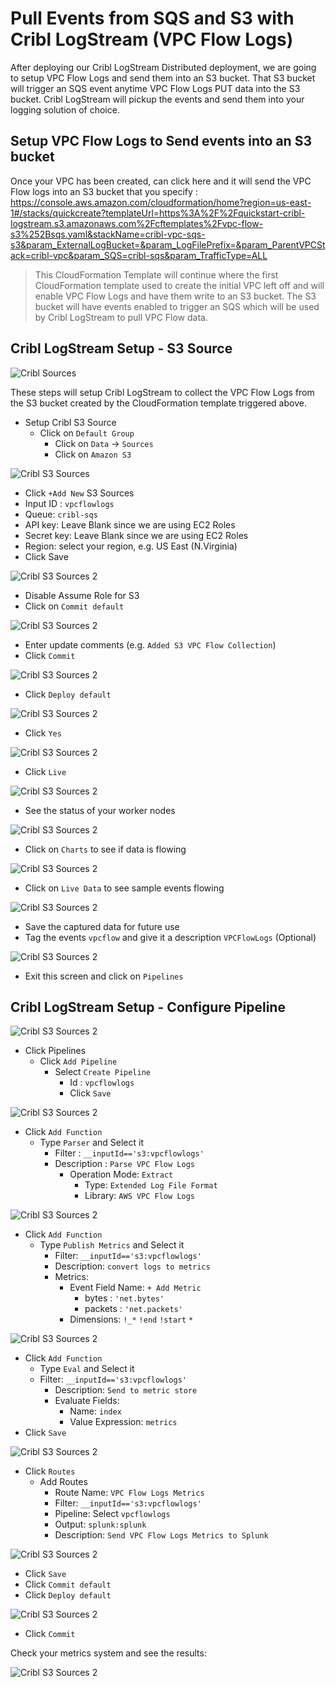 # Pull Events from SQS and S3 with Cribl LogStream (VPC Flow Logs)
After deploying our Cribl LogStream Distributed deployment, we are going to setup VPC Flow Logs and send them into an S3 bucket. That S3 bucket will trigger an SQS event anytime VPC Flow Logs PUT data into the S3 bucket. Cribl LogStream will pickup the events and send them into your logging solution of choice.

## Setup VPC Flow Logs to Send events into an S3 bucket
Once your VPC has been created, can click here and it will send the VPC Flow logs into an S3 bucket that you specify : https://console.aws.amazon.com/cloudformation/home?region=us-east-1#/stacks/quickcreate?templateUrl=https%3A%2F%2Fquickstart-cribl-logstream.s3.amazonaws.com%2Fcftemplates%2Fvpc-flow-s3%252Bsqs.yaml&stackName=cribl-vpc-sqs-s3&param_ExternalLogBucket=&param_LogFilePrefix=&param_ParentVPCStack=cribl-vpc&param_SQS=cribl-sqs&param_TrafficType=ALL

> This CloudFormation Template will continue where the first CloudFormation template used to create the initial VPC left off and will enable VPC Flow Logs and have them write to an S3 bucket. The S3 bucket will have events enabled to trigger an SQS which will be used by Cribl LogStream to pull VPC Flow data.

## Cribl LogStream Setup - S3 Source

![Cribl Sources](https://quickstart-cribl-logstream.s3.amazonaws.com/screenshots/s3bucket/vpcflow/sqs-s3-cls-01.png)

These steps will setup Cribl LogStream to collect the VPC Flow Logs from the S3 bucket created by the CloudFormation template triggered above. 

- Setup Cribl S3 Source
    - Click on `Default Group`
        - Click on `Data` -> `Sources`
        - Click on `Amazon S3`

![Cribl S3 Sources](https://quickstart-cribl-logstream.s3.amazonaws.com/screenshots/s3bucket/vpcflow/sqs-s3-cls-02.png)

- Click `+Add New` S3 Sources
- Input ID : `vpcflowlogs`
- Queue: `cribl-sqs`
- API key: Leave Blank since we are using EC2 Roles
- Secret key: Leave Blank since we are using EC2 Roles
- Region: select your region, e.g. US East (N.Virginia)
- Click Save

![Cribl S3 Sources 2](https://quickstart-cribl-logstream.s3.amazonaws.com/screenshots/s3bucket/vpcflow/sqs-s3-cls-03.png)

- Disable Assume Role for S3 
- Click on `Commit default`

![Cribl S3 Sources 2](https://quickstart-cribl-logstream.s3.amazonaws.com/screenshots/s3bucket/vpcflow/sqs-s3-cls-04.png)

- Enter update comments (e.g. `Added S3 VPC Flow Collection`)
- Click `Commit`

![Cribl S3 Sources 2](https://quickstart-cribl-logstream.s3.amazonaws.com/screenshots/s3bucket/vpcflow/sqs-s3-cls-05a.png)

- Click `Deploy default`

![Cribl S3 Sources 2](https://quickstart-cribl-logstream.s3.amazonaws.com/screenshots/s3bucket/vpcflow/sqs-s3-cls-06.png)

- Click `Yes`

![Cribl S3 Sources 2](https://quickstart-cribl-logstream.s3.amazonaws.com/screenshots/s3bucket/vpcflow/sqs-s3-cls-05b.png)

- Click `Live`

![Cribl S3 Sources 2](https://quickstart-cribl-logstream.s3.amazonaws.com/screenshots/s3bucket/vpcflow/sqs-s3-cls-07.png)

- See the status of your worker nodes

![Cribl S3 Sources 2](https://quickstart-cribl-logstream.s3.amazonaws.com/screenshots/s3bucket/vpcflow/sqs-s3-cls-08.png)

- Click on `Charts` to see if data is flowing

![Cribl S3 Sources 2](https://quickstart-cribl-logstream.s3.amazonaws.com/screenshots/s3bucket/vpcflow/sqs-s3-cls-09.png)

- Click on `Live Data` to see sample events flowing

![Cribl S3 Sources 2](https://quickstart-cribl-logstream.s3.amazonaws.com/screenshots/s3bucket/vpcflow/sqs-s3-cls-10.png)

- Save the captured data for future use
- Tag the events `vpcflow` and give it a description `VPCFlowLogs` (Optional)

![Cribl S3 Sources 2](https://quickstart-cribl-logstream.s3.amazonaws.com/screenshots/s3bucket/vpcflow/sqs-s3-cls-11.png)

- Exit this screen and click on `Pipelines`

## Cribl LogStream Setup - Configure Pipeline

![Cribl S3 Sources 2](https://quickstart-cribl-logstream.s3.amazonaws.com/screenshots/s3bucket/vpcflow/sqs-s3-cls-12.png)

- Click Pipelines
    - Click `Add Pipeline`
        - Select `Create Pipeline`
            - Id : `vpcflowlogs`
            - Click `Save`

![Cribl S3 Sources 2](https://quickstart-cribl-logstream.s3.amazonaws.com/screenshots/s3bucket/vpcflow/sqs-s3-cls-13.png)

- Click `Add Function`
    - Type `Parser` and Select it
        - Filter : `__inputId=='s3:vpcflowlogs'`
        - Description : `Parse VPC Flow Logs`
            - Operation Mode: `Extract`
                - Type: `Extended Log File Format`
                - Library: `AWS VPC Flow Logs`

![Cribl S3 Sources 2](https://quickstart-cribl-logstream.s3.amazonaws.com/screenshots/s3bucket/vpcflow/sqs-s3-cls-14.png)

- Click `Add Function`
    - Type `Publish Metrics` and Select it
        - Filter: `__inputId=='s3:vpcflowlogs'`
        - Description: `convert logs to metrics`
        - Metrics: 
            - Event Field Name: `+ Add Metric`
                - bytes : `'net.bytes'`
                - packets : `'net.packets'`
            - Dimensions: `!_*` `!end` `!start` `*`
                
![Cribl S3 Sources 2](https://quickstart-cribl-logstream.s3.amazonaws.com/screenshots/s3bucket/vpcflow/sqs-s3-cls-15.png)
                
- Click `Add Function`
    - Type `Eval` and Select it
    - Filter: `__inputId=='s3:vpcflowlogs'`
        - Description: `Send to metric store`
        - Evaluate Fields:
            - Name: `index` 
            - Value Expression: `metrics` 
- Click `Save`

![Cribl S3 Sources 2](https://quickstart-cribl-logstream.s3.amazonaws.com/screenshots/s3bucket/vpcflow/sqs-s3-cls-16.png)

- Click `Routes`
    - Add Routes
        - Route Name: `VPC Flow Logs Metrics`
        - Filter: `__inputId=='s3:vpcflowlogs'`
        - Pipeline: Select `vpcflowlogs`
        - Output: `splunk:splunk`
        - Description: `Send VPC Flow Logs Metrics to Splunk`

![Cribl S3 Sources 2](https://quickstart-cribl-logstream.s3.amazonaws.com/screenshots/s3bucket/vpcflow/sqs-s3-cls-17.png)

- Click `Save`
- Click `Commit default`
- Click `Deploy default`

![Cribl S3 Sources 2](https://quickstart-cribl-logstream.s3.amazonaws.com/screenshots/s3bucket/vpcflow/sqs-s3-cls-18.png)

- Click `Commit`

Check your metrics system and see the results:

![Cribl S3 Sources 2](https://quickstart-cribl-logstream.s3.amazonaws.com/screenshots/s3bucket/vpcflow/sqs-s3-cls-19.png)
